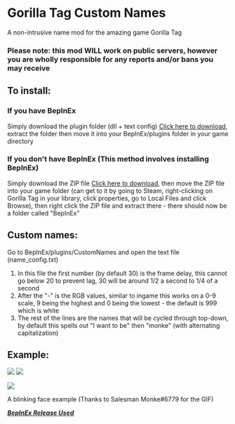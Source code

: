 # Gorilla Tag Custom Names
A non-intrusive name mod for the amazing game Gorilla Tag
### Please note: this mod WILL work on public servers, however you are wholly responsible for any reports and/or bans you may receive

## To install:
### If you have BepInEx
Simply download the plugin folder (dll + text config) [Click here to download](https://github.com/jeydevv/Gorilla-Tag-Custom-Names/releases/download/1.0.1/CustomNames.Plugin.zip), extract the folder then move it into your BepInEx/plugins folder in your game directory
### If you don't have BepInEx (This method involves installing BepInEx)
Simply download the ZIP file [Click here to download](https://github.com/jeydevv/Gorilla-Tag-Custom-Names/releases/download/1.0.1/CustomNames.with.BepInEx.zip), then move the ZIP file into your game folder (can get to it by going to Steam, right-clicking on Gorilla Tag in your library, click properties, go to Local Files and click Browse), then right click the ZIP file and extract there - there should now be a folder called "BepInEx"

## Custom names:
Go to BepInEx/plugins/CustomNames and open the text file (name_config.txt)
1) In this file the first number (by default 30) is the frame delay, this cannot go below 20 to prevent lag, 30 will be around 1/2 a second to 1/4 of a second
2) After the "-" is the RGB values, similar to ingame this works on a 0-9 scale, 9 being the highest and 0 being the lowest - the default is 999 which is white
3) The rest of the lines are the names that will be cycled through top-down, by default this spells out "I want to be" then "monke" (with alternating capitalization)

## Example:
![](https://media.giphy.com/media/vq4SG0mQf1UGfCgxN2/giphy.gif)
![](https://i.postimg.cc/ZKCXVq7J/Capture.jpg)

![](https://media4.giphy.com/media/BF24FNzGg8RFIBCmwy/giphy.gif)

A blinking face example (Thanks to Salesman Monke#6779 for the GIF)

***[BepInEx Release Used](https://github.com/BepInEx/BepInEx/releases)***
